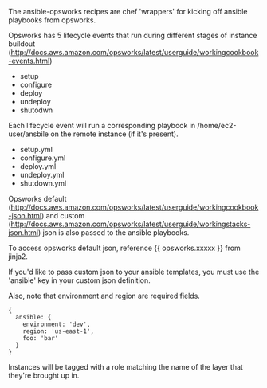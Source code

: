 The ansible-opsworks recipes are chef 'wrappers' for kicking off ansible playbooks from
opsworks.

Opsworks has 5 lifecycle events that run during different stages of
instance buildout (http://docs.aws.amazon.com/opsworks/latest/userguide/workingcookbook-events.html)

- setup
- configure
- deploy
- undeploy
- shutodwn
 
Each lifecycle event will run a corresponding playbook in
/home/ec2-user/ansbile on the remote instance (if it's present).

- setup.yml
- configure.yml
- deploy.yml
- undeploy.yml
- shutdown.yml

Opsworks default
(http://docs.aws.amazon.com/opsworks/latest/userguide/workingcookbook-json.html)
and custom
(http://docs.aws.amazon.com/opsworks/latest/userguide/workingstacks-json.html)
json is also passed to the ansible playbooks.

To access opsworks default json, reference {{ opsworks.xxxxx }} from jinja2.

If you'd like to pass custom json to your ansible templates, you must
use the 'ansible' key in your custom json definition.  

Also, note that environment and region are required fields.

```
{ 
  ansible: {
    environment: 'dev',
    region: 'us-east-1',
    foo: 'bar'
  }
}
```

Instances will be tagged with a role matching the name of the
layer that they're brought up in.
